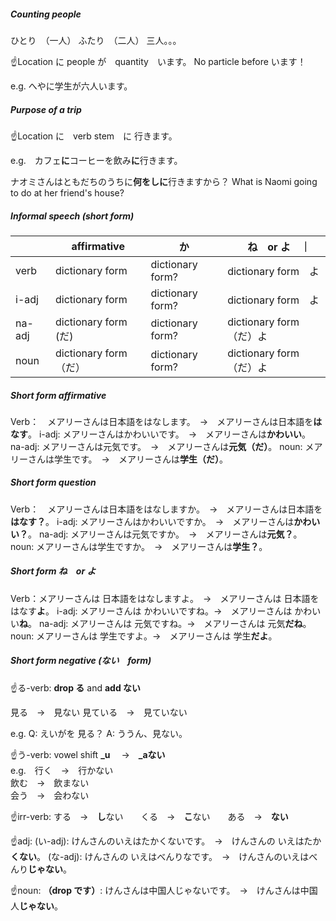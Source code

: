 ##### Counting people
ひとり　（一人）
ふたり　（二人）
三人。。。

☝️Location に people が　quantity　います。
No particle before います！

e.g. へやに学生が六人います。

##### Purpose of a trip
☝️Location に　verb stem　に 行きます。

e.g.　カフェ**に**コーヒーを飲み**に**行きます。

ナオミさんはともだちのうちに**何をしに**行きますから？
What is Naomi going to do at her friend's house?

##### Informal speech (short form)
|　| affirmative | か |　ね　or よ　｜
| - | - | - | - |
| verb | dictionary form  | dictionary form? | dictionary form　よ |
| i-adj　| dictionary form  | dictionary form? | dictionary form　よ |
| na-adj | dictionary form (だ)  | dictionary form? | dictionary form　（だ）よ |
| noun | dictionary form（だ） | dictionary form? | dictionary form　（だ）よ |

##### Short form affirmative
Verb：　メアリーさんは日本語をはなします。　→　メアリーさんは日本語を**はなす**。
i-adj: メアリーさんはかわいいです。　→　メアリーさんは**かわいい**。
na-adj: メアリーさんは元気です。　→　メアリーさんは**元気（だ）**。
noun: メアリーさんは学生です。　→　メアリーさんは**学生（だ）**。

##### Short form question
Verb：　メアリーさんは日本語をはなしますか。　→　メアリーさんは日本語を**はなす？**。
i-adj: メアリーさんはかわいいですか。　→　メアリーさんは**かわいい？**。
na-adj: メアリーさんは元気ですか。　→　メアリーさんは**元気？**。
noun: メアリーさんは学生ですか。　→　メアリーさんは**学生？**。

##### Short form ね　or よ
Verb：メアリーさんは 日本語をはなしますよ。　→　メアリーさんは 日本語をはなす**よ**。
i-adj: メアリーさんは かわいいですね。→　メアリーさんは かわいい**ね**。
na-adj: メアリーさんは 元気ですね。→　メアリーさんは 元気**だね**。
noun: メアリーさんは 学生ですよ。→　メアリーさんは 学生**だよ**。

##### Short form negative (ない　form)
☝️る-verb: **drop る** and **add ない**

見る　→　見ない
見ている　→　見ていない

e.g. Q: えいがを 見る？ A: ううん、見ない。

☝️う-verb: vowel shift **_u**　 →　**_aない**\
e.g.　行く　→　行かない\
飲む　→　飲まない \
会う　→　会わない

☝️irr-verb:
する　→　**し**ない　　くる　→　**こ**ない　　ある　→　**ない**

☝️adj:
(い-adj): けんさんのいえはたかくないです。　→　けんさんの いえはたか**くない**。
(な-adj): けんさんの いえはべんりなです。　→　けんさんのいえはべんり**じゃない**。

☝️noun: **（drop です）**:
けんさんは中国人じゃないです。　→　けんさんは中国人**じゃない**。